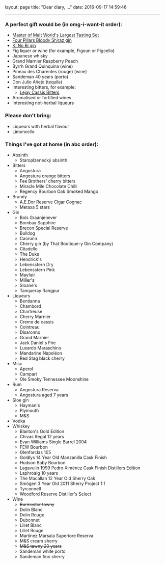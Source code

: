 layout: page
title: "Dear diary, ..."
date: 2016-09-17 14:59:46

---

### A perfect gift would be (in omg-i-want-it order):

- [Master of Malt World's Largest Tasting Set](https://www.masterofmalt.com/tasting-set/worlds-largest-tasting-set/)
- [Four Pillars Bloody Shiraz gin](https://www.masterofmalt.com/gin/four-pillars-distillery/four-pillars-bloody-shiraz-gin/)
- [Ki No Bi gin](https://www.masterofmalt.com/gin/kyoto-distillery/ki-no-bi-gin/)
- Fig liquer or wine (for example, Figoun or Figcello)
- Japanese whisky
- Grand Marnier Raspberry Peach
- Byrrh Grand Quinquina (wine)
- Pineau des Charentes (rouge) (wine)
- Sandeman 40 years (porto)
- Don Julio Añejo (tequila)
- Interesting bitters, for example:
    - [Lejay Cassis Bitters](https://www.masterofmalt.com/bitters/lejay/lejay-cassis-bitters/)
- Aromatised or fortified wines
- Interesting not-herbal liqueurs


### Please don't bring:

- Liqueurs with herbal flavour
- Limoncello


### Things I've got at home (in abc order):

- Absinth
    - Staroplzenecký absinth
- Bitters
    - Angostura
    - Angostura orange bitters
    - Fee Brothers' cherry bitters
    - Miracle Mile Chocolate Chilli
    - Regency Bourbon Oak Smoked Mango
- Brandy
    - A.E.Dor Reserve Cigar Cognac
    - Metaxa 5 stars
- Gin
    - Bols Graanjenever
    - Bombay Sapphire
    - Brecon Special Reserve
    - Bulldog
    - Caorunn
    - Cherry gin (by That Boutique-y Gin Company)
    - Citadelle
    - The Duke
    - Hendrick's
    - Lebensstern Dry
    - Lebensstern Pink
    - Mayfair
    - Miller's
    - Sloane's
    - Tanqueray Rangpur
- Liqueurs
    - Bentianna
    - Chambord
    - Chartreuse
    - Cherry Marnier
    - Creme de cassis
    - Cointreau
    - Disaronno
    - Grand Marnier
    - Jack Daniel's Fire
    - Luxardo Maraschino
    - Mandarine Napoléon
    - Red Stag black cherry
- Misc
    - Aperol
    - Campari
    - Ole Smoky Tennessee Moonshine
- Rum
    - Angostura Reserva
    - Angostura aged 7 years
- Sloe gin
    - Hayman's
    - Plymouth
    - M&S
- Vodka
- Whiskey
    - Blanton's Gold Edition
    - Chivas Regal 12 years
    - Evan Williams Single Barrel 2004
    - FEW Bourbon
    - Glenfarclas 105
    - Goldlys 14 Year Old Manzanilla Cask Finish
    - Hudson Baby Bourbon
    - Lagavulin 1999 Pedro Ximénez Cask Finish Distillers Edition
    - Laphroaig 10 years
    - The Macallan 12 Year Old Sherry Oak
    - Smögen 3 Year Old 2011 Sherry Project 1:1
    - Tyrconnell
    - Woodford Reserve Distiller's Select
- Wine
    - ~~Burmester tawny~~
    - Dolin Blanc
    - Dolin Rouge
    - Dubonnet
    - Lillet Blanc
    - Lillet Rouge
    - Martinez Marsala Superiore Reserva
    - M&S cream sherry
    - ~~M&S tawny 20 years~~
    - Sandeman white porto
    - Sandeman fino sherry

